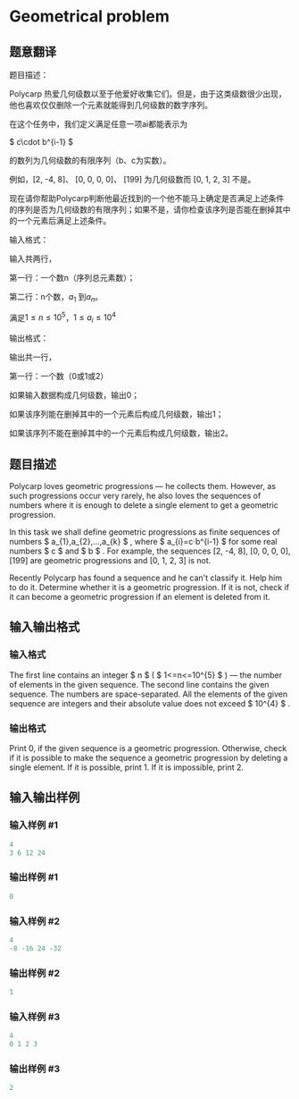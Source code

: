 # Geometrical problem

## 题意翻译

题目描述：

Polycarp 热爱几何级数以至于他爱好收集它们。但是，由于这类级数很少出现，他也喜欢仅仅删除一个元素就能得到几何级数的数字序列。

在这个任务中，我们定义满足任意一项ai都能表示为

$ c\cdot b^{i-1} $

的数列为几何级数的有限序列（b、c为实数）。

例如，[2, -4, 8]、 [0, 0, 0, 0]、 [199] 为几何级数而 [0, 1, 2, 3] 不是。

现在请你帮助Polycarp判断他最近找到的一个他不能马上确定是否满足上述条件的序列是否为几何级数的有限序列；如果不是，请你检查该序列是否能在删掉其中的一个元素后满足上述条件。

输入格式：

输入共两行，

第一行：一个数n（序列总元素数）；

第二行：n个数，$a_{1}$ 到$a_{n}$。

满足$1\le n\le10^{5}$，$1\le a_{i}\le10^{4}$

输出格式：

输出共一行，

第一行：一个数（0或1或2）

如果输入数据构成几何级数，输出0；

如果该序列能在删掉其中的一个元素后构成几何级数，输出1；

如果该序列不能在删掉其中的一个元素后构成几何级数，输出2。

## 题目描述

Polycarp loves geometric progressions — he collects them. However, as such progressions occur very rarely, he also loves the sequences of numbers where it is enough to delete a single element to get a geometric progression.

In this task we shall define geometric progressions as finite sequences of numbers $ a_{1},a_{2},...,a_{k} $ , where $ a_{i}=c·b^{i-1} $ for some real numbers $ c $ and $ b $ . For example, the sequences \[2, -4, 8\], \[0, 0, 0, 0\], \[199\] are geometric progressions and \[0, 1, 2, 3\] is not.

Recently Polycarp has found a sequence and he can't classify it. Help him to do it. Determine whether it is a geometric progression. If it is not, check if it can become a geometric progression if an element is deleted from it.

## 输入输出格式

### 输入格式

The first line contains an integer $ n $ ( $ 1<=n<=10^{5} $ ) — the number of elements in the given sequence. The second line contains the given sequence. The numbers are space-separated. All the elements of the given sequence are integers and their absolute value does not exceed $ 10^{4} $ .

### 输出格式

Print 0, if the given sequence is a geometric progression. Otherwise, check if it is possible to make the sequence a geometric progression by deleting a single element. If it is possible, print 1. If it is impossible, print 2.

## 输入输出样例

### 输入样例 #1

```cpp
4
3 6 12 24

```
### 输出样例 #1

```cpp
0

```
### 输入样例 #2

```cpp
4
-8 -16 24 -32

```
### 输出样例 #2

```cpp
1

```
### 输入样例 #3

```cpp
4
0 1 2 3

```
### 输出样例 #3

```cpp
2

```
